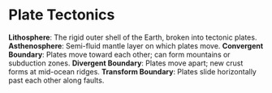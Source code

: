 # Plate Tectonics

**Lithosphere**: The rigid outer shell of the Earth, broken into tectonic plates.
**Asthenosphere**: Semi-fluid mantle layer on which plates move.
**Convergent Boundary**: Plates move toward each other; can form mountains or subduction zones.
**Divergent Boundary**: Plates move apart; new crust forms at mid-ocean ridges.
**Transform Boundary**: Plates slide horizontally past each other along faults.
